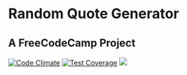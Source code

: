 # Random Quote Generator
## A FreeCodeCamp Project
[![Code Climate](https://codeclimate.com/github/johnpaulada/random-quote-generator/badges/gpa.svg)](https://codeclimate.com/github/johnpaulada/random-quote-generator)
[![Test Coverage](https://codeclimate.com/github/johnpaulada/random-quote-generator/badges/coverage.svg)](https://codeclimate.com/github/johnpaulada/random-quote-generator/coverage)
<a href="https://codeclimate.com/github/johnpaulada/random-quote-generator"><img src="https://codeclimate.com/github/johnpaulada/random-quote-generator/badges/issue_count.svg" /></a>
